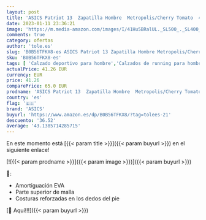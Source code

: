 ```yaml
---
layout: post
title: 'ASICS Patriot 13  Zapatilla Hombre  Metropolis/Cherry Tomato  45 EU'
date: 2023-01-11 23:36:21
image: 'https://m.media-amazon.com/images/I/41Hu5BRalUL._SL500_._SL400_.jpg'
comments: true
category: ofertas
author: 'tole.es'
slug: 'B0B56TFKX8-es ASICS Patriot 13 Zapatilla Hombre Metropolis/Cherry Tomato...'
sku: 'B0B56TFKX8-es'
tags: [ 'Calzado deportivo para hombre','Calzados de running para hombre','Calzados para correr en asfalto para hombre','Moda','Moda Hombre','Zapatillas y calzado deportivo para hombre','Zapatos para hombre','asics','zapatilla','🇪🇸', ]
actualPrice: 41.26 EUR
currency: EUR
price: 41.26
comparePrice: 65.0 EUR
prodname: 'ASICS Patriot 13  Zapatilla Hombre  Metropolis/Cherry Tomato  45 EU'
country: 'es'
flag: '🇪🇸'
brand: 'ASICS'
buyurl: 'https://www.amazon.es/dp/B0B56TFKX8/?tag=tolees-21'
descuento: '36.52'
average: '43.1385714285715'
---
```


En este momento está [{{< param title >}}]({{< param buyurl >}}) en el siguiente enlace!

[![{{< param prodname >}}]({{< param image >}})]({{< param buyurl >}})

🔎:

- Amortiguación EVA
- Parte superior de malla
- Costuras reforzadas en los dedos del pie

[🛒 Aquí!!!]({{< param buyurl >}})
